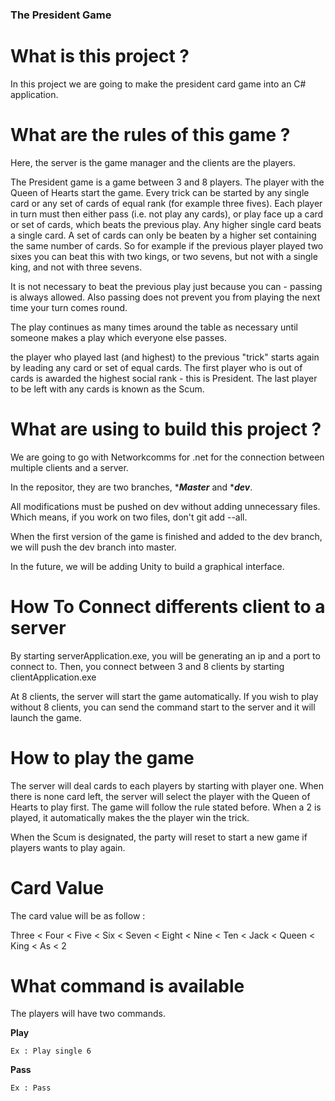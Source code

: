 ### The President Game

# What is this project ? 

In this project we are going to make the president card game into an C# application.

# What are the rules of this game ? 

Here, the server is the game manager and the clients are the players.


The President game is a game between 3 and 8 players. The player with the Queen of Hearts start the game. 
Every trick can be started by any single card or any set of cards of equal rank (for example three fives). Each player in turn must then either pass (i.e. not play any cards), or play face up a card or set of cards, which beats the previous play. 
Any higher single card beats a single card. A set of cards can only be beaten by a higher set containing the same number of cards. So for example if the previous player played two sixes you can beat this with two kings, or two sevens, but not with a single king, and not with three sevens.

It is not necessary to beat the previous play just because you can - passing is always allowed. Also passing does not prevent you from playing the next time your turn comes round.

The play continues as many times around the table as necessary until someone makes a play which everyone else passes.

the player who played last (and highest) to the previous "trick" starts again by leading any card or set of equal cards.
The first player who is out of cards is awarded the highest social rank - this is President. The last player to be left with any cards is known as the Scum.


# What are using to build this project ? 

We are going to go with Networkcomms for .net for the connection between multiple clients and a server.

In the repositor, they are two branches, ****Master*** and ****dev***.

All modifications must be pushed on dev without adding unnecessary files. Which means, if you work on two files, don't git add --all.

When the first version of the game is finished and added to the dev branch, we will push the dev branch into master. 

In the future, we will be adding Unity to build a graphical interface.

# How To Connect differents client to a server

By starting serverApplication.exe, you will be generating an ip and a port to connect to. Then, you connect between 3 and 8 clients by starting clientApplication.exe 

At 8 clients, the server will start the game automatically. If you wish to play without 8 clients, you can send the command start to the server and it will launch the game.



# How to play the game 

The server will deal cards to each players by starting with player one. When there is none card left, the server will select the player with the Queen of Hearts to play first. The game will follow the rule stated before. When a 2 is played, it automatically makes the the player win the trick.

When the Scum is designated, the party will reset to start a new game if players wants to play again. 


# Card Value

The card value will be as follow :

 Three < Four < Five < Six < Seven < Eight < Nine < Ten < Jack < Queen < King < As < 2

# What command is available 

The players will have two commands. 

****Play <number of cards> <card value>****
  
 	Ex : Play single 6 
  
****Pass****

	Ex : Pass

